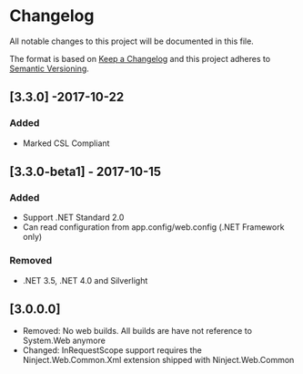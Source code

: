 # Changelog
All notable changes to this project will be documented in this file.

The format is based on [Keep a Changelog](http://keepachangelog.com/en/1.0.0/)
and this project adheres to [Semantic Versioning](http://semver.org/spec/v2.0.0.html).

## [3.3.0] -2017-10-22

### Added
- Marked CSL Compliant

## [3.3.0-beta1] - 2017-10-15

### Added
 - Support .NET Standard 2.0
 - Can read configuration from app.config/web.config (.NET Framework only)

### Removed
 - .NET 3.5, .NET 4.0 and Silverlight

[3.0.0.0]
---------------
- Removed: No web builds. All builds are have not reference to System.Web anymore
- Changed: InRequestScope support requires the Ninject.Web.Common.Xml extension shipped with Ninject.Web.Common